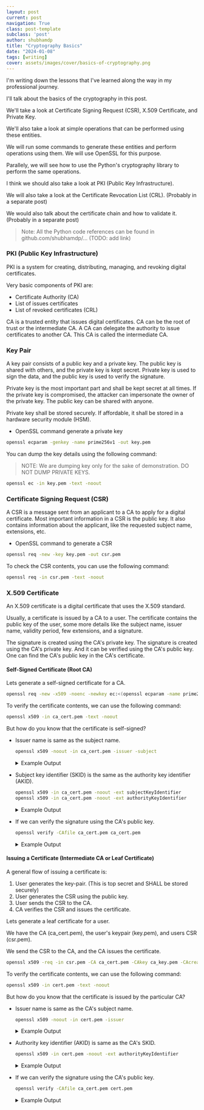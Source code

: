 ```yaml
---
layout: post
current: post
navigation: True
class: post-template
subclass: 'post'
author: shubhamdp
title: "Cryptography Basics"
date: "2024-01-08"
tags: [writing]
cover: assets/images/cover/basics-of-cryptography.png
---
```


I'm writing down the lessons that I've learned along the way in my professional journey.

I'll talk about the basics of the cryptography in this post.

We'll take a look at Certificate Signing Request (CSR), X.509 Certificate, and Private Key.

We'll also take a look at simple operations that can be performed using these entities.

We will run some commands to generate these entities and perform operations using them.
We will use OpenSSL for this purpose.

Parallely, we will see how to use the Python's cryptography library to perform the same operations.

I think we should also take a look at PKI (Public Key Infrastructure).

We will also take a look at the Certificate Revocation List (CRL). (Probably in a separate post)

We would also talk about the certificate chain and how to validate it. (Probably in a separate post)

> Note: All the Python code references can be found in github.com/shubhamdp/... (TODO: add link)

### PKI (Public Key Infrastructure)

PKI is a system for creating, distributing, managing, and revoking digital certificates.

Very basic components of PKI are:
- Certificate Authority (CA)
- List of issues certificates
- List of revoked certificates (CRL)

CA is a trusted entity that issues digital certificates. CA can be the root of trust or the intermediate CA.
A CA can delegate the authority to issue certificates to another CA. This CA is called the intermediate CA.

### Key Pair

A key pair consists of a public key and a private key.
The public key is shared with others, and the private key is kept secret.
Private key is used to sign the data, and the public key is used to verify the signature.

Private key is the most important part and shall be kept secret at all times. If the private key is compromised,
the attacker can impersonate the owner of the private key. The public key can be shared with anyone.

Private key shall be stored securely. If affordable, it shall be stored in a hardware security module (HSM).

- OpenSSL command generate a private key

```bash
openssl ecparam -genkey -name prime256v1 -out key.pem
```

You can dump the key details using the following command:

> NOTE: We are dumping key only for the sake of demonstration. DO NOT DUMP PRIVATE KEYS.

```bash
openssl ec -in key.pem -text -noout
```

### Certificate Signing Request (CSR)

A CSR is a message sent from an applicant to a CA to apply for a digital certificate.
Most important information in a CSR is the public key. It also contains information about the applicant,
like the requested subject name, extensions, etc.

- OpenSSL command to generate a CSR
```bash
openssl req -new -key key.pem -out csr.pem
```

To check the CSR contents, you can use the following command:
```bash
openssl req -in csr.pem -text -noout
```

### X.509 Certificate

An X.509 certificate is a digital certificate that uses the X.509 standard.

Usually, a certificate is issued by a CA to a user. The certificate contains the public key of the user,
some more details like the subject name, issuer name, validity period, few extensions, and a signature.

The signature is created using the CA's private key. The signature is created using the CA's private key.
And it can be verified using the CA's public key. One can find the CA's public key in the CA's certificate.

#### Self-Signed Certificate (Root CA)

Lets generate a self-signed certificate for a CA.

```bash
openssl req -new -x509 -noenc -newkey ec:<(openssl ecparam -name prime256v1) -keyout ca_key.pem -out ca_cert.pem -days 365
```

To verify the certificate contents, we can use the following command:
```bash
openssl x509 -in ca_cert.pem -text -noout
```

But how do you know that the certificate is self-signed?

- Issuer name is same as the subject name.
    ```bash
    openssl x509 -noout -in ca_cert.pem -issuer -subject
    ```

    <details>
    <summary>Example Output</summary>

    ```
    issuer=CN=I'm G-root
    subject=CN=I'm G-root
    ```

    </details>

- Subject key identifier (SKID) is the same as the authority key identifier (AKID).
    ```bash
    openssl x509 -in ca_cert.pem -noout -ext subjectKeyIdentifier
    openssl x509 -in ca_cert.pem -noout -ext authorityKeyIdentifier
    ```

    <details>
    <summary>Example Output</summary>

    ```
    X509v3 Subject Key Identifier:
        77:55:8F:AE:FB:C6:D7:92:C4:58:2B:67:AA:00:38:25:D8:70:62:1B
    X509v3 Authority Key Identifier:
        keyid:77:55:8F:AE:FB:C6:D7:92:C4:58:2B:67:AA:00:38:25:D8:70:62:1B
    ```

    </details>

- If we can verify the signature using the CA's public key.
    ```bash
    openssl verify -CAfile ca_cert.pem ca_cert.pem
    ```

    <details>
    <summary>Example Output</summary>

    ```
    ca_cert.pem: OK
    ```

    </details>


#### Issuing a Certificate (Intermediate CA or Leaf Certificate)

A general flow of issuing a certificate is:

1. User generates the key-pair. (This is top secret and SHALL be stored securely)
2. User generates the CSR using the public key.
3. User sends the CSR to the CA.
4. CA verifies the CSR and issues the certificate.

Lets generate a leaf certificate for a user.

We have the CA (ca_cert.pem), the user's keypair (key.pem), and users CSR (csr.pem).

We send the CSR to the CA, and the CA issues the certificate.

```bash
openssl x509 -req -in csr.pem -CA ca_cert.pem -CAkey ca_key.pem -CAcreateserial -out cert.pem -days 365
```

To verify the certificate contents, we can use the following command:
```bash
openssl x509 -in cert.pem -text -noout
```

But how do you know that the certificate is issued by the particular CA?

- Issuer name is same as the CA's subject name.
    ```bash
    openssl x509 -noout -in cert.pem -issuer
    ```

    <details>
    <summary>Example Output</summary>

    ```
    issuer=CN=I'm G-root
    ```

    </details>

- Authority key identifier (AKID) is same as the CA's SKID.
    ```bash
    openssl x509 -in cert.pem -noout -ext authorityKeyIdentifier
    ```

    <details>
    <summary>Example Output</summary>

    ```
    X509v3 Authority Key Identifier:
        keyid:77:55:8F:AE:FB:C6:D7:92:C4:58:2B:67:AA:00:38:25:D8:70:62:1B
    ```

    </details>

- If we can verify the signature using the CA's public key.
    ```bash
    openssl verify -CAfile ca_cert.pem cert.pem
    ```

    <details>
    <summary>Example Output</summary>

    ```
    cert.pem: OK
    ```

    </details>